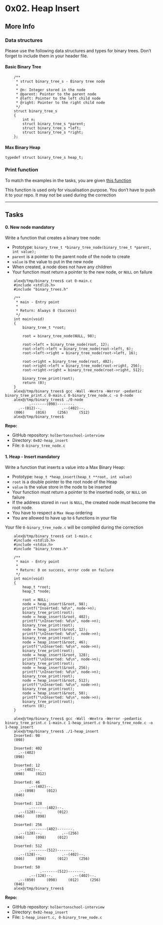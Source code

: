 # 0x02. Heap Insert

More Info
---------

### Data structures

Please use the following data structures and types for binary trees. Don’t forget to include them in your header file.

#### Basic Binary Tree
```
    /**
     * struct binary_tree_s - Binary tree node
     *
     * @n: Integer stored in the node
     * @parent: Pointer to the parent node
     * @left: Pointer to the left child node
     * @right: Pointer to the right child node
     */
    struct binary_tree_s
    {
        int n;
        struct binary_tree_s *parent;
        struct binary_tree_s *left;
        struct binary_tree_s *right;
    };
``` 

#### Max Binary Heap

    typedef struct binary_tree_s heap_t;
    

### Print function

To match the examples in the tasks, you are given [this function](https://github.com/holbertonschool/0x1C.c "this function")

This function is used only for visualisation purpose. You don’t have to push it to your repo. It may not be used during the correction

* * *

Tasks
-----



#### 0\. New node mandatory

Write a function that creates a binary tree node:

*   Prototype: `binary_tree_t *binary_tree_node(binary_tree_t *parent, int value);`
*   `parent` is a pointer to the parent node of the node to create
*   `value` is the value to put in the new node
*   When created, a node does not have any children
*   Your function must return a pointer to the new node, or `NULL` on failure
```
    alex@/tmp/binary_trees$ cat 0-main.c 
    #include <stdlib.h>
    #include "binary_trees.h"
    
    /**
     * main - Entry point
     *
     * Return: Always 0 (Success)
     */
    int main(void)
    {
        binary_tree_t *root;
    
        root = binary_tree_node(NULL, 98);
    
        root->left = binary_tree_node(root, 12);
        root->left->left = binary_tree_node(root->left, 6);
        root->left->right = binary_tree_node(root->left, 16);
    
        root->right = binary_tree_node(root, 402);
        root->right->left = binary_tree_node(root->right, 256);
        root->right->right = binary_tree_node(root->right, 512);
    
        binary_tree_print(root);
        return (0);
    }
    alex@/tmp/binary_trees$ gcc -Wall -Wextra -Werror -pedantic binary_tree_print.c 0-main.c 0-binary_tree_node.c -o 0-node
    alex@/tmp/binary_trees$ ./0-node
           .-------(098)-------.
      .--(012)--.         .--(402)--.
    (006)     (016)     (256)     (512)
    alex@/tmp/binary_trees$
``` 

**Repo:**

*   GitHub repository: `holbertonschool-interview`
*   Directory: `0x02-heap_insert`
*   File: `0-binary_tree_node.c`



#### 1\. Heap - Insert mandatory

Write a function that inserts a value into a Max Binary Heap:

*   Prototype: `heap_t *heap_insert(heap_t **root, int value)`
*   `root` is a double pointer to the root node of the Heap
*   `value` is the value store in the node to be inserted
*   Your function must return a pointer to the inserted node, or `NULL` on failure
*   If the address stored in `root` is `NULL`, the created node must become the root node.
*   You have to respect a `Max Heap` ordering
*   You are allowed to have up to `6` functions in your file

Your file `0-binary_tree_node.c` will be compiled during the correction
```
    alex@/tmp/binary_trees$ cat 1-main.c
    #include <stdlib.h>
    #include <stdio.h>
    #include "binary_trees.h"
    
    /**
     * main - Entry point
     *
     * Return: 0 on success, error code on failure
     */
    int main(void)
    {
        heap_t *root;
        heap_t *node;
    
        root = NULL;
        node = heap_insert(&root, 98);
        printf("Inserted: %d\n", node->n);
        binary_tree_print(root);
        node = heap_insert(&root, 402);
        printf("\nInserted: %d\n", node->n);
        binary_tree_print(root);
        node = heap_insert(&root, 12);
        printf("\nInserted: %d\n", node->n);
        binary_tree_print(root);
        node = heap_insert(&root, 46);
        printf("\nInserted: %d\n", node->n);
        binary_tree_print(root);
        node = heap_insert(&root, 128);
        printf("\nInserted: %d\n", node->n);
        binary_tree_print(root);
        node = heap_insert(&root, 256);
        printf("\nInserted: %d\n", node->n);
        binary_tree_print(root);
        node = heap_insert(&root, 512);
        printf("\nInserted: %d\n", node->n);
        binary_tree_print(root);
        node = heap_insert(&root, 50);
        printf("\nInserted: %d\n", node->n);
        binary_tree_print(root);
        return (0);
    }
    
    alex@/tmp/binary_trees$ gcc -Wall -Wextra -Werror -pedantic binary_tree_print.c 1-main.c 1-heap_insert.c 0-binary_tree_node.c -o 1-heap_insert
    alex@/tmp/binary_trees$ ./1-heap_insert
    Inserted: 98
    (098)
    
    Inserted: 402
      .--(402)
    (098)
    
    Inserted: 12
      .--(402)--.
    (098)     (012)
    
    Inserted: 46
           .--(402)--.
      .--(098)     (012)
    (046)
    
    Inserted: 128
           .-------(402)--.
      .--(128)--.       (012)
    (046)     (098)
    
    Inserted: 256
           .-------(402)-------.
      .--(128)--.         .--(256)
    (046)     (098)     (012)
    
    Inserted: 512
           .-------(512)-------.
      .--(128)--.         .--(402)--.
    (046)     (098)     (012)     (256)
    
    Inserted: 50
                .-------(512)-------.
           .--(128)--.         .--(402)--.
      .--(050)     (098)     (012)     (256)
    (046)
    alex@/tmp/binary_trees$
```   

**Repo:**

*   GitHub repository: `holbertonschool-interview`
*   Directory: `0x02-heap_insert`
*   File: `1-heap_insert.c, 0-binary_tree_node.c`